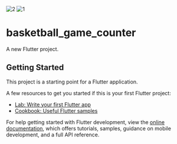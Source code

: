 ![2](https://github.com/AhmedAElghareeb/PointsCounter-master/assets/112869283/a09be301-8cf1-4f87-a1eb-656625ba23f1)
![1](https://github.com/AhmedAElghareeb/PointsCounter-master/assets/112869283/754f5f58-1675-4e35-867a-43e010be78d2)
# basketball_game_counter

A new Flutter project.

## Getting Started

This project is a starting point for a Flutter application.

A few resources to get you started if this is your first Flutter project:

- [Lab: Write your first Flutter app](https://docs.flutter.dev/get-started/codelab)
- [Cookbook: Useful Flutter samples](https://docs.flutter.dev/cookbook)

For help getting started with Flutter development, view the
[online documentation](https://docs.flutter.dev/), which offers tutorials,
samples, guidance on mobile development, and a full API reference.
